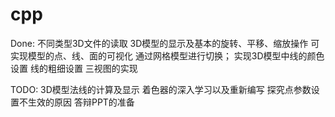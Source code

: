# cpp
Done:
不同类型3D文件的读取
3D模型的显示及基本的旋转、平移、缩放操作
可实现模型的点、线、面的可视化 通过网格模型进行切换；
实现3D模型中线的颜色设置 线的粗细设置
三视图的实现

TODO:
3D模型法线的计算及显示
着色器的深入学习以及重新编写
探究点参数设置不生效的原因
答辩PPT的准备
